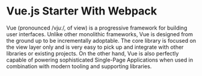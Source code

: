 # Vue.js Starter With Webpack

Vue (pronounced /vjuː/, of view) is a progressive framework for building 
user interfaces. Unlike other monolithic frameworks, Vue is designed from the
 ground up to be incrementally adoptable. The core library is focused on the 
 view layer only and is very easy to pick up and integrate with other 
 libraries or existing projects. On the other hand, Vue is also perfectly 
 capable of powering sophisticated Single-Page Applications when used in 
 combination with modern tooling and supporting libraries.